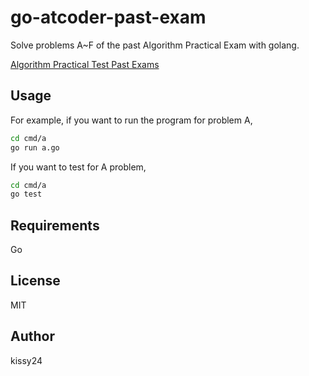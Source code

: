 # go-atcoder-past-exam

Solve problems A~F of the past Algorithm Practical Exam with golang.

[Algorithm Practical Test Past Exams](https://atcoder.jp/contests/past201912-open/tasks)

## Usage

For example, if you want to run the program for problem A,

```sh
cd cmd/a
go run a.go
```

If you want to test for A problem,

```sh
cd cmd/a
go test
```

## Requirements

Go

## License

MIT

## Author

kissy24
